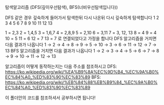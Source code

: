 탐색알고리즘 (DFS(깊이우선탐색), BFS(너비우선탐색입니다))

DFS 같은 경우 깊숙하게 들어가서 탐색한뒤 다시 나온뒤 다시 깊숙하게 탐색합니다
       1
      2 3
    4 5 6 7
 8 9 10 11 12 13

1 = 2,3
2 = 1,4,5
3 = 1,6,7
4 = 2,8,9
5 = 2,10
6 = 3,11
7 = 3, 12, 13
8 = 4
9 = 4
10 = 5
11 = 6
12 = 7
13 = 7
로 연결되었다고 가정을 합니다
DFS 알고리즘을 거치면 다음 결과가 나옵니다
1 → 2 → 4 → 8 → 9 → 5 → 10 → 3 → 6 → 11 → 12 → 7 → 13
BFS 알고리즘을 거치면 다음 결과가 나옵니다
1 → 2 → 3 → 4 → 5 → 6 → 7 → 8 → 9 → 10 → 11 → 12 → 13

알고리즘이 어떻게 동작하는지는 다음 주소를 참조하시고
DFS: https://ko.wikipedia.org/wiki/%EA%B9%8A%EC%9D%B4_%EC%9A%B0%EC%84%A0_%ED%83%90%EC%83%89
BFS: https://ko.wikipedia.org/wiki/%EB%84%88%EB%B9%84_%EC%9A%B0%EC%84%A0_%ED%83%90%EC%83%89

이 폴더안의 코드를 참조하셔서 공부하시면 됩니다!